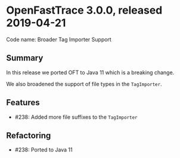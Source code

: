# OpenFastTrace 3.0.0, released 2019-04-21

Code name: Broader Tag Importer Support

## Summary

In this release we ported OFT to Java 11 which is a breaking change.

We also broadened the support of file types in the `TagImporter`.

## Features

* #238: Added more file suffixes to the `TagImporter`

## Refactoring

* #238: Ported to Java 11
